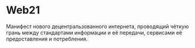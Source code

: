 # Web21

Манифест нового децентральзованного интернета, проводящий чёткую грань между стандартами информации и её передачи, сервисами её предоставления и потребления.
